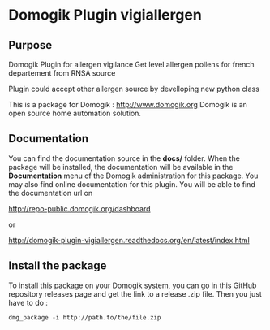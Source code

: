# Domogik Plugin vigiallergen

## Purpose

Domogik Plugin for allergen vigilance 
Get level allergen pollens for french departement from RNSA source

Plugin could accept other allergen source by develloping new python class

This is a package for Domogik : http://www.domogik.org
Domogik is an open source home automation solution.

## Documentation 

You can find the documentation source in the **docs/** folder. When the package will be installed, the documentation will be available in the **Documentation** menu of the Domogik administration for this package.
You may also find online documentation for this plugin. 
You will be able to find the documentation url on 

http://repo-public.domogik.org/dashboard

or

http://domogik-plugin-vigiallergen.readthedocs.org/en/latest/index.html


## Install the package

To install this package on your Domogik system, you can go in this GitHub repository releases page and get the link to a release .zip file. Then you just have to do :

    dmg_package -i http://path.to/the/file.zip
